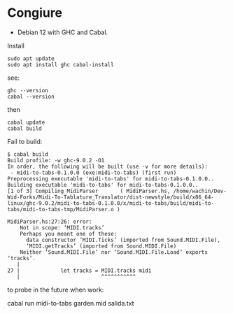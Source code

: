 
# Congiure
- Debian 12 with GHC and Cabal.

Install

```
sudo apt update
sudo apt install ghc cabal-install
```

see:

```
ghc --version
cabal --version
```

then
```
cabal update
cabal build
```



Fail to build:

```
$ cabal build
Build profile: -w ghc-9.0.2 -O1
In order, the following will be built (use -v for more details):
 - midi-to-tabs-0.1.0.0 (exe:midi-to-tabs) (first run)
Preprocessing executable 'midi-to-tabs' for midi-to-tabs-0.1.0.0..
Building executable 'midi-to-tabs' for midi-to-tabs-0.1.0.0..
[1 of 3] Compiling MidiParser       ( MidiParser.hs, /home/wachin/Dev-Wid-Forks/Midi-To-Tablature_Translator/dist-newstyle/build/x86_64-linux/ghc-9.0.2/midi-to-tabs-0.1.0.0/x/midi-to-tabs/build/midi-to-tabs/midi-to-tabs-tmp/MidiParser.o )

MidiParser.hs:27:26: error:
    Not in scope: ‘MIDI.tracks’
    Perhaps you meant one of these:
      data constructor ‘MIDI.Ticks’ (imported from Sound.MIDI.File),
      ‘MIDI.getTracks’ (imported from Sound.MIDI.File)
    Neither ‘Sound.MIDI.File’ nor ‘Sound.MIDI.File.Load’ exports ‘tracks’.
   |
27 |             let tracks = MIDI.tracks midi
   |                          ^^^^^^^^^^^

```

to probe in the future when work:

cabal run midi-to-tabs garden.mid salida.txt
